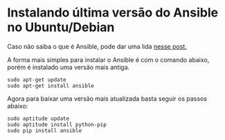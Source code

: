 # Instalando última versão do Ansible no Ubuntu/Debian

Caso não saiba o que é Ansible, pode dar uma lida [nesse post.](https://sidneiweber.com.br/2018/06/19/ansible-o-que-e-e-para-que-serve/)

A forma mais simples para instalar o Ansible é com o comando abaixo, porém é instalado uma versão mais antiga.

```shell
sudo apt-get update
sudo apt-get install ansible
```

Agora para baixar uma versão mais atualizada basta seguir os passos abaixo:

```shell
sudo aptitude update
sudo aptitude install python-pip
sudo pip install ansible
```

